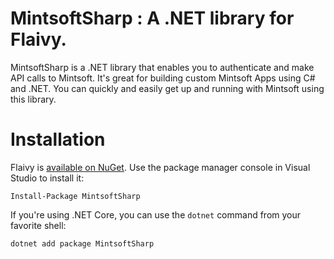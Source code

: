 # MintsoftSharp : A .NET library for Flaivy.

MintsoftSharp is a .NET library that enables you to authenticate and make API calls to Mintsoft. It's great for
building custom Mintsoft Apps using C# and .NET. You can quickly and easily get up and running with Mintsoft
using this library.

# Installation

Flaivy is [available on NuGet](https://www.nuget.org/packages/MintsoftSharp/). Use the package manager
console in Visual Studio to install it:

```
Install-Package MintsoftSharp
```

If you're using .NET Core, you can use the `dotnet` command from your favorite shell:

```
dotnet add package MintsoftSharp
```

<!-- # Using MintsoftSharp

**Note**: All instances of `accessToken` in the examples below **do not refer to your Flaivy accessToken**.

```cs
var service = new ProductService(accessToken);
```

# APIS Implemented

- Order
- Product -->
